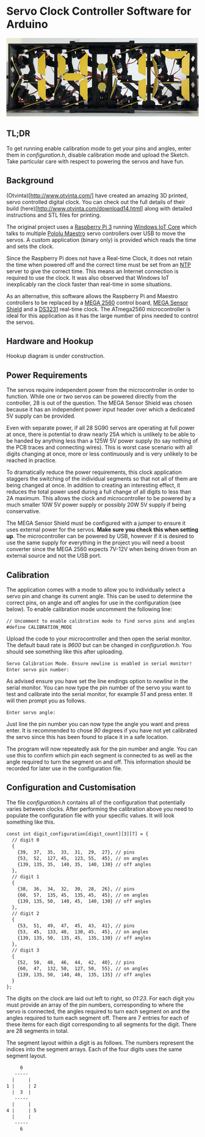 # Servo Clock Controller Software for Arduino

![Servo Clock](images/servo_clock.jpg?raw=true "Servo-Controlled Digital Clock")

## TL;DR

To get running enable calibration mode to get your pins and angles, enter them in _configuration.h_, disable calibration mode and upload the Sketch. Take particular care with respect to powering the servos and have fun.

## Background

(Otvinta)[http://www.otvinta.com/] have created an amazing 3D printed, servo controlled digital clock. You can check out the full details of their build (here)[http://www.otvinta.com/download14.html] along with detailed instructions and STL files for printing.

The original project uses a [Raspberry Pi 3](https://raspberrypi.org) running [Windows IoT Core](https://developer.microsoft.com/en-us/windows/iot) which talks to multiple [Pololu Maestro](https://www.pololu.com/product/1356) servo controllers over USB to move the servos. A custom application (binary only) is provided which reads the time and sets the clock.

Since the Raspberry Pi does not have a Real-time Clock, it does not retain the time when powered off and the correct time must be set from an [NTP](https://en.wikipedia.org/wiki/Network_Time_Protocol) server to give the correct time. This means an Internet connection is required to use the clock. It was also observed that Windows IoT inexplicably ran the clock faster than real-time in some situations.

As an alternative, this software allows the Raspberry Pi and Maestro controllers to be replaced by a [MEGA 2560](http://www.keyestudio.com/ks0342.html) control board, [MEGA Sensor Shield](http://www.keyestudio.com/ks0006.html) and a [DS3231](http://www.keyestudio.com/keyestudio-clock-module-for-arduino.html) real-time clock. The ATmega2560 microcontroller is ideal for this application as it has the large number of pins needed to control the servos.

## Hardware and Hookup

Hookup diagram is under construction.

## Power Requirements

The servos require independent power from the microcontroller in order to function. While one or two servos can be powered directly from the controller, 28 is out of the question. The MEGA Sensor Shield was chosen because it has an independent power input header over which a dedicated 5V supply can be provided.

Even with separate power, if all 28 SG90 servos are operating at full power at once, there is potential to draw nearly 25A which is unlikely to be able to be handed by anything less than a 125W 5V power supply (to say nothing of the PCB traces and connecting wires). This is worst case scenario with all digits changing at once, more or less continuously and is very unlikely to be reached in practice.

To dramatically reduce the power requirements, this clock application staggers the switching of the individual segments so that not all of them are being changed at once. In addition to creating an interesting effect, it reduces the total power used during a full change of all digits to less than 2A maximum. This allows the clock and microcontroller to be powered by a much smaller 10W 5V power supply or possibly 20W 5V supply if being conservative.

The MEGA Sensor Shield must be configured with a jumper to ensure it uses external power for the servos. **Make sure you check this when setting up**. The microcontroller can be powered by USB, however if it is desired to use the same supply for everything in the project you will need a boost converter since the MEGA 2560 expects 7V-12V when being driven from an external source and not the USB port.

## Calibration

The application comes with a mode to allow you to individually select a servo pin and change its current angle. This can be used to determine the correct pins, on angle and off angles for use in the configuration (see below). To enable calibration mode uncomment the following line:

```
// Uncomment to enable calibration mode to find servo pins and angles
#define CALIBRATION_MODE
```

Upload the code to your microcontroller and then open the serial monitor. The default baud rate is _9600_ but can be changed in _configuration.h_. You should see something like this after uploading.

```
Servo Calibration Mode. Ensure newline is enabled in serial monitor!
Enter servo pin number: 
```

As advised ensure you have set the line endings option to _newline_ in the serial monitor. You can now type the pin number of the servo you want to test and calibrate into the serial monitor, for example _51_ and press enter. It will then prompt you as follows.

```
Enter servo angle:
```

Just line the pin number you can now type the angle you want and press enter. It is recommended to chose _90_ degrees if you have not yet calibrated the servo since this has been found to place it in a safe location.

The program will now repeatedly ask for the pin number and angle. You can use this to confirm which pin each segment is connected to as well as the angle required to turn the segment on and off. This information should be recorded for later use in the configuration file.

## Configuration and Customisation

The file _configuration.h_ contains all of the configuration that potentially varies between clocks. After performing the calibration above you need to populate the configuration file with your specific values. It will look something like this.

```
const int digit_configuration[digit_count][3][7] = {
  // digit 0
  {
    {39,  37,  35,  33,  31,  29,  27}, // pins
    {53,  52,  127, 45,  123, 55,  45}, // on angles
    {139, 135, 35,  140, 35,  140, 130} // off angles
  },
  // digit 1
  {
    {38,  36,  34,  32,  30,  28,  26}, // pins
    {60,  57,  135, 45,  135, 45,  45}, // on angles
    {139, 135, 50,  140, 45,  140, 130} // off angles
  },
  // digit 2
  {
    {53,  51,  49,  47,  45,  43,  41}, // pins
    {53,  45,  133, 40,  130, 45,  45}, // on angles
    {139, 135, 50,  135, 45,  135, 130} // off angles
  },
  // digit 3
  {
    {52,  50,  48,  46,  44,  42,  40}, // pins
    {60,  47,  132, 50,  127, 50,  55}, // on angles
    {139, 135, 50,  140, 40,  135, 135} // off angles
  }
};
```

The digits on the clock are laid out left to right, so _01:23_. For each digit you must provide an array of the pin numbers, corresponding to where the servo is connected, the angles required to turn each segment on and the angles required to turn each segment off. There are 7 entries for each of these items for each digit corresponding to all segments for the digit. There are 28 segments in total.

The segment layout within a digit is as follows. The numbers represent the indices into the segment arrays. Each of the four digits uses the same segment layout.

```
     0
   -----
  |     |
1 |     | 2
  |  3  |
   -----
  |     |
4 |     | 5
  |     |
   -----
     6
```
